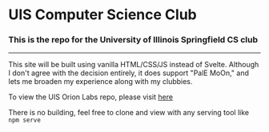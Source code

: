 # UIS Computer Science Club
### This is the repo for the University of Illinois Springfield CS club

---

This site will be built using vanilla HTML/CSS/JS instead of Svelte. Although I don't agree with the decision entirely, it does support "PalE MoOn," and lets me broaden my experience along with my clubbies.

To view the UIS Orion Labs repo, please visit [here](https://github.com/Spar3Chang3/Orion-Labs)

There is no building, feel free to clone and view with any serving tool like `npm serve`